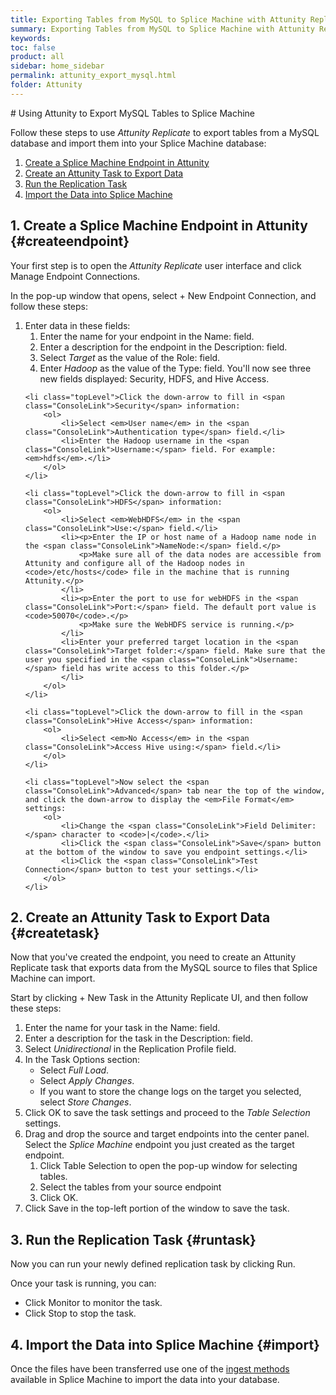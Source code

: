 ```yaml
---
title: Exporting Tables from MySQL to Splice Machine with Attunity Replicate
summary: Exporting Tables from MySQL to Splice Machine with Attunity Replicate
keywords:
toc: false
product: all
sidebar: home_sidebar
permalink: attunity_export_mysql.html
folder: Attunity
---
```

<section>
<div class="TopicContent" data-swiftype-index="true" markdown="1">
# Using Attunity to Export MySQL Tables to Splice Machine

Follow these steps to use *Attunity Replicate* to export tables from a MySQL database and import them into your Splice Machine database:

1. [Create a Splice Machine Endpoint in Attunity](#createendpoint)
2. [Create an Attunity Task to Export Data](#createtask)
3. [Run the Replication Task](#runtask)
4. [Import the Data into Splice Machine](#import)

## 1. Create a Splice Machine Endpoint in Attunity  {#createendpoint}
Your first step is to open the <em>Attunity Replicate</em> user interface and click <span class="ConsoleLink">Manage Endpoint Connections</span>.

In the pop-up window that opens, select <span class="ConsoleLink">+ New Endpoint Connection</span>, and follow these steps:

<div class="opsStepsList" markdown="1">
<ol>
    <li class="topLevel">Enter data in these fields:
        <ol>
            <li> Enter the name for your endpoint in the <span class="ConsoleLink">Name:</span> field.</li>
            <li> Enter a description for the endpoint in the <span class="ConsoleLink">Description:</span> field.</li>
            <li> Select <em>Target</em> as the value of the <span class="ConsoleLink">Role:</span> field.</li>
            <li> Enter <em>Hadoop</em> as the value of the <span class="ConsoleLink">Type:</span> field. You'll now see three new fields displayed: <span class="ConsoleLink">Security, HDFS, </span>and <span class="ConsoleLink">Hive Access</span>.</li>
        </ol>
    </li>

    <li class="topLevel">Click the down-arrow to fill in <span class="ConsoleLink">Security</span> information:
        <ol>
            <li>Select <em>User name</em> in the <span class="ConsoleLink">Authentication type</span> field.</li>
            <li>Enter the Hadoop username in the <span class="ConsoleLink">Username:</span> field. For example: <em>hdfs</em>.</li>
        </ol>
    </li>

    <li class="topLevel">Click the down-arrow to fill in <span class="ConsoleLink">HDFS</span> information:
        <ol>
            <li>Select <em>WebHDFS</em> in the <span class="ConsoleLink">Use:</span> field.</li>
            <li><p>Enter the IP or host name of a Hadoop name node in the <span class="ConsoleLink">NameNode:</span> field.</p>
                <p>Make sure all of the data nodes are accessible from Attunity and configure all of the Hadoop nodes in <code>/etc/hosts</code> file in the machine that is running Attunity.</p>
            </li>
            <li><p>Enter the port to use for webHDFS in the <span class="ConsoleLink">Port:</span> field. The default port value is <code>50070</code>.</p>
                <p>Make sure the WebHDFS service is running.</p>
            </li>
            <li>Enter your preferred target location in the <span class="ConsoleLink">Target folder:</span> field. Make sure that the user you specified in the <span class="ConsoleLink">Username:</span> field has write access to this folder.</p>
            </li>
        </ol>
    </li>

    <li class="topLevel">Click the down-arrow to fill in the <span class="ConsoleLink">Hive Access</span> information:
        <ol>
            <li>Select <em>No Access</em> in the <span class="ConsoleLink">Access Hive using:</span> field.</li>
        </ol>
    </li>

    <li class="topLevel">Now select the <span class="ConsoleLink">Advanced</span> tab near the top of the window, and click the down-arrow to display the <em>File Format</em> settings:
        <ol>
            <li>Change the <span class="ConsoleLink">Field Delimiter:</span> character to <code>|</code>.</li>
            <li>Click the <span class="ConsoleLink">Save</span> button at the bottom of the window to save you endpoint settings.</li>
            <li>Click the <span class="ConsoleLink">Test Connection</span> button to test your settings.</li>
        </ol>
    </li>
</ol>
</div>

## 2. Create an Attunity Task to Export Data  {#createtask}
Now that you've created the endpoint, you need to create an Attunity Replicate task that exports data from the MySQL source to files that Splice Machine can import.

Start by clicking <span class="ConsoleLink">+ New Task</span> in the Attunity Replicate UI, and then follow these steps:

<div class="opsStepsList" markdown="1">
<ol>
    <li class="topLevel">Enter the name for your task in the <span class="ConsoleLink">Name:</span> field.</li>
    <li class="topLevel">Enter a description for the task in the <span class="ConsoleLink">Description:</span> field.</li>
    <li class="topLevel">Select <em>Unidirectional</em> in the <span class="ConsoleLink">Replication Profile</span> field.</li>
    <li class="topLevel">In the <span class="ConsoleLink">Task Options</span> section:
        <ul>
            <li>Select <em>Full Load</em>.</li>
            <li>Select <em>Apply Changes</em>.</li>
            <li>If you want to store the change logs on the target you selected, select <em>Store Changes</em>.</li>
        </ul>
    </li>
    <li class="topLevel">Click <span class="ConsoleLink">OK</span> to save the task settings and proceed to the <em>Table Selection</em> settings.</li>
    <li class="topLevel">Drag and drop the source and target endpoints into the center panel. Select the <em>Splice Machine</em> endpoint you just created as the target endpoint.
        <ol>
            <li>Click <span class="ConsoleLink">Table Selection</span> to open the pop-up window for selecting tables.</li>
            <li>Select the tables from your source endpoint</li>
            <li>Click <span class="ConsoleLink">OK</span>.</li>
        </ol>
    </li>
    <li class="topLevel">Click <span class="ConsoleLink">Save</span> in the top-left portion of the window to save the task.</li>
</ol>
</div>

## 3. Run the Replication Task  {#runtask}

Now you can run your newly defined replication task by clicking <span class="ConsoleLink">Run</span>.

Once your task is running, you can:

* Click <span class="ConsoleLink">Monitor</span> to monitor the task.
* Click <span class="ConsoleLink">Stop</span> to stop the task.

## 4. Import the Data into Splice Machine  {#import}

Once the files have been transferred use one of the [ingest methods](bestpractices_ingest_overview.html) available in Splice Machine to import the data into your database.


</div>
</section>
